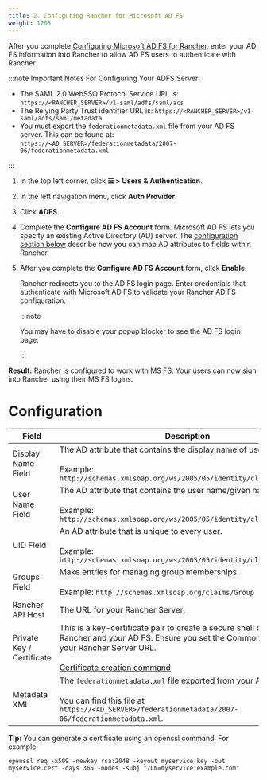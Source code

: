 ```yaml
---
title: 2. Configuring Rancher for Microsoft AD FS
weight: 1205
---
```


After you complete [Configuring Microsoft AD FS for Rancher]({{<baseurl>}}/rancher/v2.6/en/admin-settings/authentication/microsoft-adfs/microsoft-adfs-setup/), enter your AD FS information into Rancher to allow AD FS users to authenticate with Rancher.

:::note Important Notes For Configuring Your ADFS Server:
 
- The SAML 2.0 WebSSO Protocol Service URL is: `https://<RANCHER_SERVER>/v1-saml/adfs/saml/acs`
- The Relying Party Trust identifier URL is: `https://<RANCHER_SERVER>/v1-saml/adfs/saml/metadata`
- You must export the `federationmetadata.xml` file from your AD FS server. This can be found at: `https://<AD_SERVER>/federationmetadata/2007-06/federationmetadata.xml`

:::

1.	In the top left corner, click **☰ > Users & Authentication**.
1. In the left navigation menu, click **Auth Provider**.
1. Click **ADFS**.
1.	Complete the **Configure AD FS Account** form. Microsoft AD FS lets you specify an existing Active Directory (AD) server. The [configuration section below](#configuration) describe how you can map AD attributes to fields within Rancher.
1. After you complete the **Configure AD FS Account** form, click **Enable**.

    Rancher redirects you to the AD FS login page. Enter credentials that authenticate with Microsoft AD FS to validate your Rancher AD FS configuration.

    :::note 
    
    You may have to disable your popup blocker to see the AD FS login page.

    :::
    
**Result:** Rancher is configured to work with MS FS. Your users can now sign into Rancher using their MS FS logins.

# Configuration

| Field | Description                |
|---------------------------|-----------------|
| Display Name Field        | The AD attribute that contains the display name of users. <br/><br/>Example: `http://schemas.xmlsoap.org/ws/2005/05/identity/claims/name`                                                                      |
| User Name Field           | The AD attribute that contains the user name/given name. <br/><br/>Example: `http://schemas.xmlsoap.org/ws/2005/05/identity/claims/givenname`                                                                  |
| UID Field                 | An AD attribute that is unique to every user. <br/><br/>Example: `http://schemas.xmlsoap.org/ws/2005/05/identity/claims/upn`                                                                                   |
| Groups Field              | Make entries for managing group memberships. <br/><br/>Example: `http://schemas.xmlsoap.org/claims/Group`                                                                                                      |
| Rancher API Host          | The URL for your Rancher Server.                                                                                                                                                                               |
| Private Key / Certificate | This is a key-certificate pair to create a secure shell between Rancher and your AD FS. Ensure you set the Common Name (CN) to your Rancher Server URL.<br/><br/>[Certificate creation command](#cert-command) |
| Metadata XML              | The `federationmetadata.xml` file exported from your AD FS server. <br/><br/>You can find this file at `https://<AD_SERVER>/federationmetadata/2007-06/federationmetadata.xml`.                                |


<a id="cert-command"></a> 

**Tip:** You can generate a certificate using an openssl command. For example:

```
openssl req -x509 -newkey rsa:2048 -keyout myservice.key -out myservice.cert -days 365 -nodes -subj "/CN=myservice.example.com"
```
